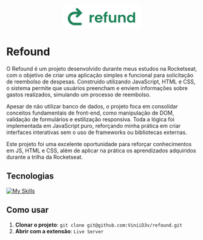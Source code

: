 <!--- # "Can be a image or a gift from the project pages" -->

<p align="center">
  <img src="./img/logo.svg" alt="Project Name">
</p>

# Refound

O Refound é um projeto desenvolvido durante meus estudos na Rocketseat, com o objetivo de criar uma aplicação simples e funcional para solicitação de reembolso de despesas. Construído utilizando JavaScript, HTML e CSS, o sistema permite que usuários preencham e enviem informações sobre gastos realizados, simulando um processo de reembolso.

Apesar de não utilizar banco de dados, o projeto foca em consolidar conceitos fundamentais de front-end, como manipulação de DOM, validação de formulários e estilização responsiva. Toda a lógica foi implementada em JavaScript puro, reforçando minha prática em criar interfaces interativas sem o uso de frameworks ou bibliotecas externas.

Este projeto foi uma excelente oportunidade para reforçar conhecimentos em JS, HTML e CSS, além de aplicar na prática os aprendizados adquiridos durante a trilha da Rocketseat.

## Tecnologias 

<!--- # "Verify icons availability here https://github.com/tandpfun/skill-icons" -->

[![My Skills](https://skillicons.dev/icons?i=js,css,html)](https://skillicons.dev)

## Como usar

1. **Clonar o projeto**: `git clone git@github.com:ViniiD3v/refound.git`
2. **Abrir com a extensão**: `Live Server`
